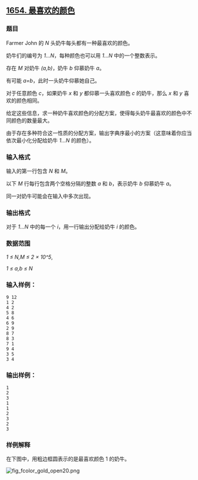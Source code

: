 ## [1654. 最喜欢的颜色](https://www.acwing.com/problem/content/1656/)

### 题目

Farmer John 的 *N* 头奶牛每头都有一种最喜欢的颜色。

奶牛们的编号为 *1…N*，每种颜色也可以用 *1…N* 中的一个整数表示。

存在 *M* 对奶牛 *(a,b)*，奶牛 *b* 仰慕奶牛 *a*。

有可能 *a=b*，此时一头奶牛仰慕她自己。

对于任意颜色 *c*，如果奶牛 *x* 和 *y* 都仰慕一头喜欢颜色 *c* 的奶牛，那么 *x* 和 *y* 喜欢的颜色相同。

给定这些信息，求一种奶牛喜欢颜色的分配方案，使得每头奶牛最喜欢的颜色中不同颜色的数量最大。

由于存在多种符合这一性质的分配方案，输出字典序最小的方案（这意味着你应当依次最小化分配给奶牛 *1…N* 的颜色）。

### 输入格式

输入的第一行包含 *N* 和 *M*。

以下 *M* 行每行包含两个空格分隔的整数 *a* 和 *b*，表示奶牛 *b* 仰慕奶牛 *a*。

同一对奶牛可能会在输入中多次出现。

### 输出格式

对于 *1…N* 中的每一个 *i*，用一行输出分配给奶牛 *i* 的颜色。

### 数据范围

*1 ≤ N,M ≤ 2 × 10^5*,

*1 ≤ a,b ≤ N*

### 输入样例：

```
9 12
1 2
4 2
5 8
4 6
6 9
2 9
8 7
8 3
7 1
9 4
3 5
3 4
```

### 输出样例：

```
1
2
3
1
1
2
3
2
3
```

### 样例解释

在下图中，用粗边框圆表示的是最喜欢颜色 1 的奶牛。

 ![fig_fcolor_gold_open20.png](https://cdn.acwing.com/media/article/image/2020/04/20/19_f7b74db282-fig_fcolor_gold_open20.png)

